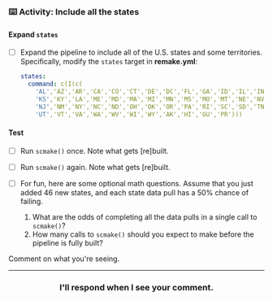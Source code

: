 ### :keyboard: Activity: Include all the states

#### Expand `states`

- [ ] Expand the pipeline to include all of the U.S. states and some territories. Specifically, modify the `states` target in **remake.yml**:

  ```yml
  states:
    command: c(I(c(
      'AL','AZ','AR','CA','CO','CT','DE','DC','FL','GA','ID','IL','IN','IA',
      'KS','KY','LA','ME','MD','MA','MI','MN','MS','MO','MT','NE','NV','NH',
      'NJ','NM','NY','NC','ND','OH','OK','OR','PA','RI','SC','SD','TN','TX',
      'UT','VT','VA','WA','WV','WI','WY','AK','HI','GU','PR')))
  ```

#### Test

- [ ] Run `scmake()` once. Note what gets [re]built.

- [ ] Run `scmake()` again. Note what gets [re]built.

- [ ] For fun, here are some optional math questions. Assume that you just added 46 new states, and each state data pull has a 50% chance of failing.
  1. What are the odds of completing all the data pulls in a single call to `scmake()`?
  2. How many calls to `scmake()` should you expect to make before the pipeline is fully built?

Comment on what you're seeing. 

<hr><h3 align="center">I'll respond when I see your comment.</h3>

